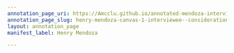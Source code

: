 ```yaml
---
annotation_page_uri: https://Amcclu.github.io/annotated-mendoza-interview/annotations/henry-mendoza-canvas-1-interviewee--consideration-of-importance-of-interview-meta-awareness.json
annotation_page_slug: henry-mendoza-canvas-1-interviewee--consideration-of-importance-of-interview-meta-awareness
layout: annotation_page
manifest_label: Henry Mendoza

---
```

